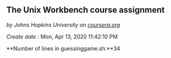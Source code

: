 ## The Unix Workbench course assignment

*by Johns Hopkins University on [coursera.org](https://www.coursera.org/)* 


*Create date* : Mon, Apr 13, 2020 11:42:10 PM

**Number of lines in guessinggame.sh:**34
